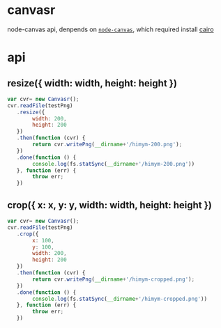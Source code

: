 # canvasr
node-canvas api, denpends on [`node-canvas`](https://github.com/Automattic/node-canvas), which required install [cairo](http://cairographics.org/) 

# api
## resize({ width: width, height: height })
``` javascript
var cvr= new Canvasr();
cvr.readFile(testPng)
   .resize({
   		width: 200,
   		height: 200
   })
   .then(function (cvr) {
   		return cvr.writePng(__dirname+'/himym-200.png');
   })
   .done(function () {
   		console.log(fs.statSync(__dirname+'/himym-200.png'))
   }, function (err) {
   		throw err;
   })
```
## crop({ x: x, y: y, width: width, height: height })
``` javascript
var cvr= new Canvasr();
cvr.readFile(testPng)
   .crop({
   		x: 100,
   		y: 100,
   		width: 200,
   		height: 200
   })
   .then(function (cvr) {
   		return cvr.writePng(__dirname+'/himym-cropped.png');
   })
   .done(function () {
   		console.log(fs.statSync(__dirname+'/himym-cropped.png'))
   }, function (err) {
   		throw err;
   })
```